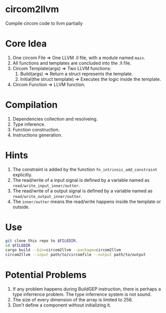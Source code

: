 # circom2llvm
Compile circom code to llvm partially

# Core Idea
1. One circom File => One LLVM .ll file, with a module named `main`.
2. All functions and templates are concluded into the .ll file.
2. Circom Template(args) => Two LLVM functions:
    1.  Build(args) => Return a struct represents the template.
    2.  Initial(the struct template) => Executes the logic inside the template.
3. Circom Function => LLVM function.

# Compilation
1. Dependencies collection and resolveing.
2. Type inference.
3. Function construction.
4. Instructions generation.

# Hints
1. The constraint is added by the function `fn_intrinsic_add_constraint` explicitly.
2. The read/write of a input signal is defined by a variable named as `read/write_input_inner/outter`.
3. The read/write of a output signal is defined by a variable named as `read/write_output_inner/outter`.
4. The `inner/outter` means the read/write happens inside the template or outside.

# Use
```bash
git clone this repo to $FILEDIR.
cd $FILEDIR
cargo build --bin=circom2llvm --package=circom2llvm
circom2llvm --input path/to/circomfile --output path/to/output
```

# Potential Problems
1. If any problem happens during BuildGEP instruction, there is perhaps a type inferrence problem. The type inferrence system is not sound.
2. The size of every dimension of the array is limited to 256.
3. Don't define a component without initializing it.
